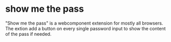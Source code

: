 # show me the pass
 "Show me the pass" is a webcomponent extension for mostly all browsers. The extion add a button on every single password input to show the content of the pass if needed. 
